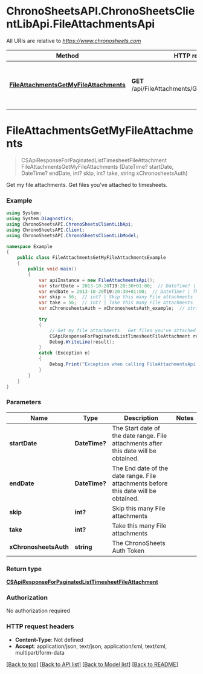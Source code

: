 # ChronoSheetsAPI.ChronoSheetsClientLibApi.FileAttachmentsApi

All URIs are relative to *https://www.chronosheets.com*

Method | HTTP request | Description
------------- | ------------- | -------------
[**FileAttachmentsGetMyFileAttachments**](FileAttachmentsApi.md#fileattachmentsgetmyfileattachments) | **GET** /api/FileAttachments/GetMyFileAttachments | Get my file attachments.  Get files you&#39;ve attached to timesheets.


<a name="fileattachmentsgetmyfileattachments"></a>
# **FileAttachmentsGetMyFileAttachments**
> CSApiResponseForPaginatedListTimesheetFileAttachment FileAttachmentsGetMyFileAttachments (DateTime? startDate, DateTime? endDate, int? skip, int? take, string xChronosheetsAuth)

Get my file attachments.  Get files you've attached to timesheets.

### Example
```csharp
using System;
using System.Diagnostics;
using ChronoSheetsAPI.ChronoSheetsClientLibApi;
using ChronoSheetsAPI.Client;
using ChronoSheetsAPI.ChronoSheetsClientLibModel;

namespace Example
{
    public class FileAttachmentsGetMyFileAttachmentsExample
    {
        public void main()
        {
            var apiInstance = new FileAttachmentsApi();
            var startDate = 2013-10-20T19:20:30+01:00;  // DateTime? | The Start date of the date range.  File attachments after this date will be obtained.
            var endDate = 2013-10-20T19:20:30+01:00;  // DateTime? | The End date of the date range.  File attachments before this date will be obtained.
            var skip = 56;  // int? | Skip this many File attachments
            var take = 56;  // int? | Take this many File attachments
            var xChronosheetsAuth = xChronosheetsAuth_example;  // string | The ChronoSheets Auth Token

            try
            {
                // Get my file attachments.  Get files you've attached to timesheets.
                CSApiResponseForPaginatedListTimesheetFileAttachment result = apiInstance.FileAttachmentsGetMyFileAttachments(startDate, endDate, skip, take, xChronosheetsAuth);
                Debug.WriteLine(result);
            }
            catch (Exception e)
            {
                Debug.Print("Exception when calling FileAttachmentsApi.FileAttachmentsGetMyFileAttachments: " + e.Message );
            }
        }
    }
}
```

### Parameters

Name | Type | Description  | Notes
------------- | ------------- | ------------- | -------------
 **startDate** | **DateTime?**| The Start date of the date range.  File attachments after this date will be obtained. | 
 **endDate** | **DateTime?**| The End date of the date range.  File attachments before this date will be obtained. | 
 **skip** | **int?**| Skip this many File attachments | 
 **take** | **int?**| Take this many File attachments | 
 **xChronosheetsAuth** | **string**| The ChronoSheets Auth Token | 

### Return type

[**CSApiResponseForPaginatedListTimesheetFileAttachment**](CSApiResponseForPaginatedListTimesheetFileAttachment.md)

### Authorization

No authorization required

### HTTP request headers

 - **Content-Type**: Not defined
 - **Accept**: application/json, text/json, application/xml, text/xml, multipart/form-data

[[Back to top]](#) [[Back to API list]](../README.md#documentation-for-api-endpoints) [[Back to Model list]](../README.md#documentation-for-models) [[Back to README]](../README.md)

